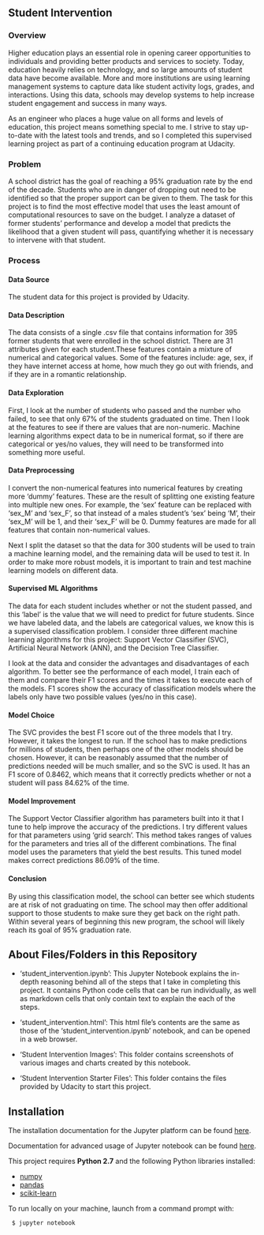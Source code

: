 ## Student Intervention

### Overview

Higher education plays an essential role in opening career opportunities to individuals and providing better products and services to society. Today, education heavily relies on technology, and so large amounts of student data have become available. More and more institutions are using learning management systems to capture data like student activity logs, grades, and interactions. Using this data, schools may develop systems to help increase student engagement and success in many ways.

As an engineer who places a huge value on all forms and levels of education, this project means something special to me. I strive to stay up-to-date with the latest tools and trends, and so I completed this supervised learning project as part of a continuing education program at Udacity. 

### Problem
A school district has the goal of reaching a 95% graduation rate by the end of the decade. Students who are in danger of dropping out need to be identified so that the proper support can be given to them. The task for this project is to find the most effective model that uses the least amount of computational resources to save on the budget. I analyze a dataset of former students’ performance and develop a model that predicts the likelihood that a given student will pass, quantifying whether it is necessary to intervene with that student.

### Process

#### Data Source
The student data for this project is provided by Udacity. 

#### Data Description
The data  consists of a single .csv file that contains information for 395 former students that were enrolled in the school district. There are 31 attributes given for each student.These features contain a mixture of numerical and categorical values. Some of the features include: age, sex, if they have internet access at home, how much they go out with friends, and if they are in a romantic relationship. 

#### Data Exploration
First, I look at the number of students who passed and the number who failed, to see that only 67% of the students graduated on time. Then I look at the features to see if there are values that are non-numeric. Machine learning algorithms expect data to be in numerical format, so if there are categorical or yes/no values, they will need to be transformed into something more useful.

#### Data Preprocessing
I convert the non-numerical features into numerical features by creating more ‘dummy’ features. These are the result of splitting one existing feature into multiple new ones. For example, the ‘sex’ feature can be replaced with ‘sex_M’ and ‘sex_F’, so that instead of a males student’s ‘sex’ being ‘M’, their ‘sex_M’ will be 1, and their ‘sex_F’ will be 0. Dummy features are made for all features that contain non-numerical values. 

Next I split the dataset so that the data for 300 students will be used to train a machine learning model, and the remaining data will be used to test it. In order to make more robust models, it is important to train and test machine learning models on different data.

#### Supervised ML Algorithms
The data for each student includes whether or not the student passed, and this ‘label’ is the value that we will need to predict for future students. Since we have labeled data, and the labels are categorical values, we know this is a supervised classification problem. I consider three different machine learning algorithms for this project: Support Vector Classifier (SVC), Artificial Neural Network (ANN), and the Decision Tree Classifier.

I look at the data and consider the advantages and disadvantages of each algorithm. To better see the performance of each model, I train each of them and compare their F1 scores and the times it takes to execute each of the models. F1 scores show the accuracy of classification models where the labels only have two possible values (yes/no in this case).

#### Model Choice
The SVC provides the best F1 score out of the three models that I try. However, it takes the longest to run. If the school has to make predictions for millions of students, then perhaps one of the other models should be chosen. However, it can be reasonably assumed that the number of predictions needed will be much smaller, and so the SVC is used. It has an F1 score of 0.8462, which means that it correctly predicts whether or not a student will pass 84.62% of the time.

#### Model Improvement
The Support Vector Classifier algorithm has parameters built into it that I tune to help improve the accuracy of the predictions. I try different values for that parameters using ‘grid search’. This method takes ranges of values for the parameters and tries all of the different combinations. The final model uses the parameters that yield the best results. This tuned model makes correct predictions 86.09% of the time.

#### Conclusion
By using this classification model, the school can better see which students are at risk of not graduating on time. The school may then offer additional support to those students to make sure they get back on the right path. Within several years of beginning this new program, the school will likely reach its goal of 95% graduation rate. 

## About Files/Folders in this Repository
* ‘student_intervention.ipynb’: This Jupyter Notebook explains the in-depth reasoning behind all of the steps that I take in completing this project. It contains Python code cells that can be run individually, as well as markdown cells that only contain text to explain the each of the steps. 

* ‘student_intervention.html’: This html file’s contents are the same as those of the ‘student_intervention.ipynb’ notebook, and can be opened in a web browser. 

* ‘Student Intervention Images’: This folder contains screenshots of various images and charts created by this notebook. 

* ‘Student Intervention Starter Files’: This folder contains the files provided by Udacity to start this project.

## Installation
The installation documentation for the Jupyter platform can be found [here](https://jupyter.readthedocs.io/en/latest/install.html).

Documentation for advanced usage of Jupyter notebook can be found [here](https://jupyter-notebook.readthedocs.io/en/latest/).

This project requires **Python 2.7** and the following Python libraries installed:
* [numpy](http://www.numpy.org/)
* [pandas](http://pandas.pydata.org)
* [scikit-learn](http://scikit-learn.org/stable/)

To run locally on your machine, launch from a command prompt with:
 
     $ jupyter notebook

